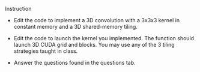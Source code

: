Instruction

* Edit the code to implement a 3D convolution with a 3x3x3 kernel in constant memory and a 3D shared-memory tiling.

* Edit the code to launch the kernel you implemented. The function should launch 3D CUDA grid and blocks. You may use any of the 3 tiling strategies taught in class.

* Answer the questions found in the questions tab.